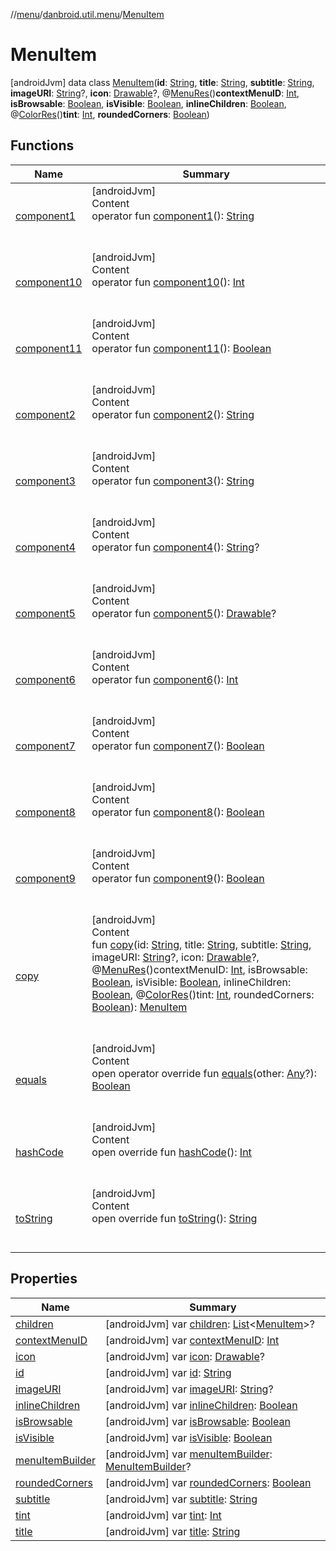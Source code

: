 //[menu](../../index.md)/[danbroid.util.menu](../index.md)/[MenuItem](index.md)



# MenuItem  
 [androidJvm] data class [MenuItem](index.md)(**id**: [String](https://kotlinlang.org/api/latest/jvm/stdlib/kotlin/-string/index.html), **title**: [String](https://kotlinlang.org/api/latest/jvm/stdlib/kotlin/-string/index.html), **subtitle**: [String](https://kotlinlang.org/api/latest/jvm/stdlib/kotlin/-string/index.html), **imageURI**: [String](https://kotlinlang.org/api/latest/jvm/stdlib/kotlin/-string/index.html)?, **icon**: [Drawable](https://developer.android.com/reference/kotlin/android/graphics/drawable/Drawable.html)?, @[MenuRes](https://developer.android.com/reference/kotlin/androidx/annotation/MenuRes.html)()**contextMenuID**: [Int](https://kotlinlang.org/api/latest/jvm/stdlib/kotlin/-int/index.html), **isBrowsable**: [Boolean](https://kotlinlang.org/api/latest/jvm/stdlib/kotlin/-boolean/index.html), **isVisible**: [Boolean](https://kotlinlang.org/api/latest/jvm/stdlib/kotlin/-boolean/index.html), **inlineChildren**: [Boolean](https://kotlinlang.org/api/latest/jvm/stdlib/kotlin/-boolean/index.html), @[ColorRes](https://developer.android.com/reference/kotlin/androidx/annotation/ColorRes.html)()**tint**: [Int](https://kotlinlang.org/api/latest/jvm/stdlib/kotlin/-int/index.html), **roundedCorners**: [Boolean](https://kotlinlang.org/api/latest/jvm/stdlib/kotlin/-boolean/index.html))   


## Functions  
  
|  Name|  Summary| 
|---|---|
| [component1](component1.md)| [androidJvm]  <br>Content  <br>operator fun [component1](component1.md)(): [String](https://kotlinlang.org/api/latest/jvm/stdlib/kotlin/-string/index.html)  <br><br><br>
| [component10](component10.md)| [androidJvm]  <br>Content  <br>operator fun [component10](component10.md)(): [Int](https://kotlinlang.org/api/latest/jvm/stdlib/kotlin/-int/index.html)  <br><br><br>
| [component11](component11.md)| [androidJvm]  <br>Content  <br>operator fun [component11](component11.md)(): [Boolean](https://kotlinlang.org/api/latest/jvm/stdlib/kotlin/-boolean/index.html)  <br><br><br>
| [component2](component2.md)| [androidJvm]  <br>Content  <br>operator fun [component2](component2.md)(): [String](https://kotlinlang.org/api/latest/jvm/stdlib/kotlin/-string/index.html)  <br><br><br>
| [component3](component3.md)| [androidJvm]  <br>Content  <br>operator fun [component3](component3.md)(): [String](https://kotlinlang.org/api/latest/jvm/stdlib/kotlin/-string/index.html)  <br><br><br>
| [component4](component4.md)| [androidJvm]  <br>Content  <br>operator fun [component4](component4.md)(): [String](https://kotlinlang.org/api/latest/jvm/stdlib/kotlin/-string/index.html)?  <br><br><br>
| [component5](component5.md)| [androidJvm]  <br>Content  <br>operator fun [component5](component5.md)(): [Drawable](https://developer.android.com/reference/kotlin/android/graphics/drawable/Drawable.html)?  <br><br><br>
| [component6](component6.md)| [androidJvm]  <br>Content  <br>operator fun [component6](component6.md)(): [Int](https://kotlinlang.org/api/latest/jvm/stdlib/kotlin/-int/index.html)  <br><br><br>
| [component7](component7.md)| [androidJvm]  <br>Content  <br>operator fun [component7](component7.md)(): [Boolean](https://kotlinlang.org/api/latest/jvm/stdlib/kotlin/-boolean/index.html)  <br><br><br>
| [component8](component8.md)| [androidJvm]  <br>Content  <br>operator fun [component8](component8.md)(): [Boolean](https://kotlinlang.org/api/latest/jvm/stdlib/kotlin/-boolean/index.html)  <br><br><br>
| [component9](component9.md)| [androidJvm]  <br>Content  <br>operator fun [component9](component9.md)(): [Boolean](https://kotlinlang.org/api/latest/jvm/stdlib/kotlin/-boolean/index.html)  <br><br><br>
| [copy](copy.md)| [androidJvm]  <br>Content  <br>fun [copy](copy.md)(id: [String](https://kotlinlang.org/api/latest/jvm/stdlib/kotlin/-string/index.html), title: [String](https://kotlinlang.org/api/latest/jvm/stdlib/kotlin/-string/index.html), subtitle: [String](https://kotlinlang.org/api/latest/jvm/stdlib/kotlin/-string/index.html), imageURI: [String](https://kotlinlang.org/api/latest/jvm/stdlib/kotlin/-string/index.html)?, icon: [Drawable](https://developer.android.com/reference/kotlin/android/graphics/drawable/Drawable.html)?, @[MenuRes](https://developer.android.com/reference/kotlin/androidx/annotation/MenuRes.html)()contextMenuID: [Int](https://kotlinlang.org/api/latest/jvm/stdlib/kotlin/-int/index.html), isBrowsable: [Boolean](https://kotlinlang.org/api/latest/jvm/stdlib/kotlin/-boolean/index.html), isVisible: [Boolean](https://kotlinlang.org/api/latest/jvm/stdlib/kotlin/-boolean/index.html), inlineChildren: [Boolean](https://kotlinlang.org/api/latest/jvm/stdlib/kotlin/-boolean/index.html), @[ColorRes](https://developer.android.com/reference/kotlin/androidx/annotation/ColorRes.html)()tint: [Int](https://kotlinlang.org/api/latest/jvm/stdlib/kotlin/-int/index.html), roundedCorners: [Boolean](https://kotlinlang.org/api/latest/jvm/stdlib/kotlin/-boolean/index.html)): [MenuItem](index.md)  <br><br><br>
| [equals](../../danbroid.util.menu.ui/-menu-item-diff-callback/index.md#kotlin/Any/equals/#kotlin.Any?/PointingToDeclaration/)| [androidJvm]  <br>Content  <br>open operator override fun [equals](../../danbroid.util.menu.ui/-menu-item-diff-callback/index.md#kotlin/Any/equals/#kotlin.Any?/PointingToDeclaration/)(other: [Any](https://kotlinlang.org/api/latest/jvm/stdlib/kotlin/-any/index.html)?): [Boolean](https://kotlinlang.org/api/latest/jvm/stdlib/kotlin/-boolean/index.html)  <br><br><br>
| [hashCode](../../danbroid.util.menu.ui/-menu-item-diff-callback/index.md#kotlin/Any/hashCode/#/PointingToDeclaration/)| [androidJvm]  <br>Content  <br>open override fun [hashCode](../../danbroid.util.menu.ui/-menu-item-diff-callback/index.md#kotlin/Any/hashCode/#/PointingToDeclaration/)(): [Int](https://kotlinlang.org/api/latest/jvm/stdlib/kotlin/-int/index.html)  <br><br><br>
| [toString](../../danbroid.util.menu.ui/-menu-item-diff-callback/index.md#kotlin/Any/toString/#/PointingToDeclaration/)| [androidJvm]  <br>Content  <br>open override fun [toString](../../danbroid.util.menu.ui/-menu-item-diff-callback/index.md#kotlin/Any/toString/#/PointingToDeclaration/)(): [String](https://kotlinlang.org/api/latest/jvm/stdlib/kotlin/-string/index.html)  <br><br><br>


## Properties  
  
|  Name|  Summary| 
|---|---|
| [children](index.md#danbroid.util.menu/MenuItem/children/#/PointingToDeclaration/)|  [androidJvm] var [children](index.md#danbroid.util.menu/MenuItem/children/#/PointingToDeclaration/): [List](https://kotlinlang.org/api/latest/jvm/stdlib/kotlin.collections/-list/index.html)<[MenuItem](index.md)>?   <br>
| [contextMenuID](index.md#danbroid.util.menu/MenuItem/contextMenuID/#/PointingToDeclaration/)|  [androidJvm] var [contextMenuID](index.md#danbroid.util.menu/MenuItem/contextMenuID/#/PointingToDeclaration/): [Int](https://kotlinlang.org/api/latest/jvm/stdlib/kotlin/-int/index.html)   <br>
| [icon](index.md#danbroid.util.menu/MenuItem/icon/#/PointingToDeclaration/)|  [androidJvm] var [icon](index.md#danbroid.util.menu/MenuItem/icon/#/PointingToDeclaration/): [Drawable](https://developer.android.com/reference/kotlin/android/graphics/drawable/Drawable.html)?   <br>
| [id](index.md#danbroid.util.menu/MenuItem/id/#/PointingToDeclaration/)|  [androidJvm] var [id](index.md#danbroid.util.menu/MenuItem/id/#/PointingToDeclaration/): [String](https://kotlinlang.org/api/latest/jvm/stdlib/kotlin/-string/index.html)   <br>
| [imageURI](index.md#danbroid.util.menu/MenuItem/imageURI/#/PointingToDeclaration/)|  [androidJvm] var [imageURI](index.md#danbroid.util.menu/MenuItem/imageURI/#/PointingToDeclaration/): [String](https://kotlinlang.org/api/latest/jvm/stdlib/kotlin/-string/index.html)?   <br>
| [inlineChildren](index.md#danbroid.util.menu/MenuItem/inlineChildren/#/PointingToDeclaration/)|  [androidJvm] var [inlineChildren](index.md#danbroid.util.menu/MenuItem/inlineChildren/#/PointingToDeclaration/): [Boolean](https://kotlinlang.org/api/latest/jvm/stdlib/kotlin/-boolean/index.html)   <br>
| [isBrowsable](index.md#danbroid.util.menu/MenuItem/isBrowsable/#/PointingToDeclaration/)|  [androidJvm] var [isBrowsable](index.md#danbroid.util.menu/MenuItem/isBrowsable/#/PointingToDeclaration/): [Boolean](https://kotlinlang.org/api/latest/jvm/stdlib/kotlin/-boolean/index.html)   <br>
| [isVisible](index.md#danbroid.util.menu/MenuItem/isVisible/#/PointingToDeclaration/)|  [androidJvm] var [isVisible](index.md#danbroid.util.menu/MenuItem/isVisible/#/PointingToDeclaration/): [Boolean](https://kotlinlang.org/api/latest/jvm/stdlib/kotlin/-boolean/index.html)   <br>
| [menuItemBuilder](index.md#danbroid.util.menu/MenuItem/menuItemBuilder/#/PointingToDeclaration/)|  [androidJvm] var [menuItemBuilder](index.md#danbroid.util.menu/MenuItem/menuItemBuilder/#/PointingToDeclaration/): [MenuItemBuilder](../-menu-item-builder/index.md)?   <br>
| [roundedCorners](index.md#danbroid.util.menu/MenuItem/roundedCorners/#/PointingToDeclaration/)|  [androidJvm] var [roundedCorners](index.md#danbroid.util.menu/MenuItem/roundedCorners/#/PointingToDeclaration/): [Boolean](https://kotlinlang.org/api/latest/jvm/stdlib/kotlin/-boolean/index.html)   <br>
| [subtitle](index.md#danbroid.util.menu/MenuItem/subtitle/#/PointingToDeclaration/)|  [androidJvm] var [subtitle](index.md#danbroid.util.menu/MenuItem/subtitle/#/PointingToDeclaration/): [String](https://kotlinlang.org/api/latest/jvm/stdlib/kotlin/-string/index.html)   <br>
| [tint](index.md#danbroid.util.menu/MenuItem/tint/#/PointingToDeclaration/)|  [androidJvm] var [tint](index.md#danbroid.util.menu/MenuItem/tint/#/PointingToDeclaration/): [Int](https://kotlinlang.org/api/latest/jvm/stdlib/kotlin/-int/index.html)   <br>
| [title](index.md#danbroid.util.menu/MenuItem/title/#/PointingToDeclaration/)|  [androidJvm] var [title](index.md#danbroid.util.menu/MenuItem/title/#/PointingToDeclaration/): [String](https://kotlinlang.org/api/latest/jvm/stdlib/kotlin/-string/index.html)   <br>

